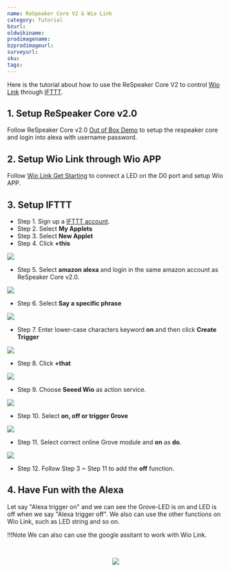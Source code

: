```yaml
---
name: ReSpeaker Core V2 & Wio Link
category: Tutorial
bzurl: 
oldwikiname: 
prodimagename: 
bzprodimageurl: 
surveyurl: 
sku: 
tags: 
---
```


Here is the tutorial about how to use the ReSpeaker Core V2 to control [Wio Link](http://wiki.seeedstudio.com/Wio_Link/) through [IFTTT](https://ifttt.com/).

## 1. Setup ReSpeaker Core v2.0

Follow ReSpeaker Core v2.0 [Out of Box Demo](http://wiki.seeedstudio.com/ReSpeaker_Core_v2.0/#out-of-box-demo) to setup the respeaker core and login into alexa with username password. 

## 2. Setup Wio Link through Wio APP

Follow [Wio Link Get Starting](http://wiki.seeedstudio.com/Wio_Link/#get-started) to connect a LED on the D0 port and setup Wio APP.

## 3. Setup IFTTT

- Step 1. Sign up a [IFTTT account](https://ifttt.com/join).
- Step 2. Select **My Applets**
- Step 3. Select **New Applet**
- Step 4. Click  **+this**

![](https://github.com/SeeedDocument/ReSpeaker_Core_V2_-_Wio_Link/raw/master/this.png)

- Step 5. Select **amazon alexa** and login in the same amazon account as ReSpeaker Core v2.0. 

![](https://github.com/SeeedDocument/ReSpeaker_Core_V2_-_Wio_Link/raw/master/alexa.png)

- Step 6. Select  **Say a specific phrase**

![](https://github.com/SeeedDocument/ReSpeaker_Core_V2_-_Wio_Link/raw/master/say_a_specific_phase.png)

- Step 7. Enter lower-case characters keyword **on** and then click **Create Trigger**

![](https://github.com/SeeedDocument/ReSpeaker_Core_V2_-_Wio_Link/raw/master/key_word.png)

- Step 8. Click **+that**

![](https://github.com/SeeedDocument/ReSpeaker_Core_V2_-_Wio_Link/raw/master/that.png)

- Step 9. Choose **Seeed Wio** as action service.

![](https://github.com/SeeedDocument/ReSpeaker_Core_V2_-_Wio_Link/raw/master/wio.png)

- Step 10. Select **on, off or trigger Grove**

![](https://github.com/SeeedDocument/ReSpeaker_Core_V2_-_Wio_Link/raw/master/choose_action.png)

- Step 11. Select correct online Grove module and **on** as **do**.

![](https://github.com/SeeedDocument/ReSpeaker_Core_V2_-_Wio_Link/raw/master/on.png)

- Step 12. Follow Step 3 ~ Step 11 to add the **off** function. 

## 4. Have Fun with the Alexa

Let say "Alexa trigger on" and we can see the Grove-LED is on and LED is off when we say "Alexa trigger off". We also can use the other functions on Wio Link, such as LED string and so on. 

!!!Note
    We can also can use the google assitant to work with Wio Link.


<br /><p style="text-align:center"><a href="https://www.seeedstudio.com/act-4.html?utm_source=wiki&utm_medium=wikibanner&utm_campaign=newproducts" target="_blank"><img src="https://github.com/SeeedDocument/Wiki_Banner/raw/master/new_product.jpg" /></a></p>